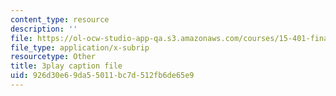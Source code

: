 ```yaml
---
content_type: resource
description: ''
file: https://ol-ocw-studio-app-qa.s3.amazonaws.com/courses/15-401-finance-theory-i-fall-2008/926d30e69da55011bc7d512fb6de65e9_rMsu4v-UlkA.vtt
file_type: application/x-subrip
resourcetype: Other
title: 3play caption file
uid: 926d30e6-9da5-5011-bc7d-512fb6de65e9
---
```

